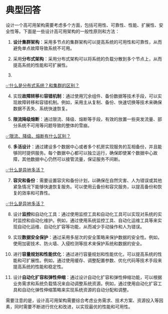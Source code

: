 # 典型回答


设计一个高可用架构需要考虑多个方面，包括可用性、可靠性、性能、扩展性、安全性等。下面是一些设计高可用架构的一般性原则和方法：



1. **设计集群架构**：采用多节点的集群架构可以提高系统的可用性和可靠性，从而避免单点故障导致系统不可用。



2. 采用**分布式架构**：采用分布式架构可以将系统的负载分散到多个节点上，从而提高系统的性能和可扩展性。
3. 

[✅什么是分布式系统？和集群的区别？](https://www.yuque.com/hollis666/qyhor6/nhfl6i)



4. 实现**故障转移**和**容错机制**：通过使用冗余组件、备份数据等技术手段，可以实现故障转移和容错机制。例如，采用主从复制、备份、快速切换等技术来确保数据不丢失、系统快速恢复。



5. **限流降级熔断**：通过限流、降级、熔断等手段，有效的放置一些突发流量、部分系统不可用等问题导致的整体的雪崩。



[✅限流、降级、熔断有什么区别？](https://www.yuque.com/hollis666/qyhor6/etgovbs6bgphlqso)



6. **多活设计**：通过建设多个数据中心或者多个机房实现服务的互相备份，并且能够同时提供服务。每个数据中心都可以独立运行，确保即使某个数据中心故障，其他数据中心仍然可以接管流量，保证服务不间断。  



[✅什么是异地多活？](https://www.yuque.com/hollis666/qyhor6/nu68owhf7qdgdya8)



7. **容灾和备份**：需要设置容灾和备份计划，以确保在自然灾害、人为错误或其他紧急情况下能够快速恢复服务。可以使用云备份和容灾服务，以提高备份和恢复的效率和可靠性。



[✅什么是异地多活？](https://www.yuque.com/hollis666/qyhor6/nu68owhf7qdgdya8)



8. 设计**监控**和自动化工具：通过使用监控工具和自动化工具可以实现对系统的实时监控和自动化维护。例如，通过使用系统监控工具、自动化运维工具等来实现自动化运维、自动化扩容等功能，从而减少手动操作和人为错误。



9. 实现**数据安全保护**：通过采用多层次的安全策略来保护数据的安全性。例如，使用加密技术、防火墙、入侵检测等技术来保护系统和数据的安全。



10. 进行**容量规划和性能优化**：通过进行容量规划和性能优化，可以提高系统的性能和可扩展性。例如，通过使用缓存、调整配置参数、优化代码等技术手段来提高系统的性能和稳定性。



11. 设计**自动化扩容和弹性伸缩**：通过设计自动化扩容和弹性伸缩功能，可以根据业务需求和系统负载情况来自动调整系统资源。例如，通过使用自动化扩容工具和自动化弹性伸缩策略来实现系统资源的自动分配和调整。



需要注意的是，设计高可用架构需要综合考虑业务需求、技术方案、资源投入等因素，同时需要不断进行优化和改进，以实现最优的性能和可用性。

